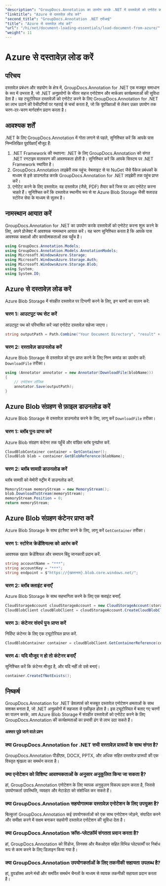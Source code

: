 ```yaml
---
"description": "GroupDocs.Annotation का उपयोग करके .NET में दस्तावेज़ों को एनोटेट करना सीखें। Azure Blob Storage के साथ सहज एकीकरण के लिए चरण-दर-चरण ट्यूटोरियल।"
"linktitle": "Azure से दस्तावेज़ लोड करें"
"second_title": "GroupDocs.Annotation .NET एपीआई"
"title": "Azure से दस्तावेज़ लोड करें"
"url": "/hi/net/document-loading-essentials/load-document-from-azure/"
"weight": 11
---
```


# Azure से दस्तावेज़ लोड करें

## परिचय
दस्तावेज़ प्रबंधन और सहयोग के क्षेत्र में, GroupDocs.Annotation for .NET एक मजबूत समाधान के रूप में उभरता है, जो .NET अनुप्रयोगों के भीतर सहज एनोटेशन और मार्कअप कार्यक्षमताओं की सुविधा देता है। यह ट्यूटोरियल दस्तावेज़ों को एनोटेट करने के लिए GroupDocs.Annotation for .NET का लाभ उठाने की पेचीदगियों पर गहराई से चर्चा करता है, जो कि पूर्वापेक्षाओं से लेकर उन्नत उपयोग तक चरण-दर-चरण मार्गदर्शन प्रदान करता है।
## आवश्यक शर्तें
.NET के लिए GroupDocs.Annotation में गोता लगाने से पहले, सुनिश्चित करें कि आपके पास निम्नलिखित पूर्वापेक्षाएँ मौजूद हैं:
1. .NET Framework की स्थापना: .NET के लिए GroupDocs.Annotation को संगत .NET रनटाइम वातावरण की आवश्यकता होती है। सुनिश्चित करें कि आपके सिस्टम पर .NET Framework स्थापित है।
2. GroupDocs.Annotation लाइब्रेरी तक पहुंच: वेबसाइट से या NuGet जैसे पैकेज प्रबंधकों के माध्यम से इसे डाउनलोड करके GroupDocs.Annotation for .NET लाइब्रेरी तक पहुंच प्राप्त करें।
3. एनोटेट करने के लिए दस्तावेज़: वह दस्तावेज़ (जैसे, PDF) तैयार करें जिस पर आप एनोटेट करना चाहते हैं। सुनिश्चित करें कि दस्तावेज़ स्थानीय रूप से या Azure Blob Storage जैसी क्लाउड स्टोरेज सेवा के माध्यम से सुलभ है।

## नामस्थान आयात करें
GroupDocs.Annotation for .NET का उपयोग करके दस्तावेज़ों को एनोटेट करना शुरू करने के लिए, अपने प्रोजेक्ट में आवश्यक नामस्थान आयात करें। यह चरण सुनिश्चित करता है कि आपके पास आवश्यक कक्षाओं और कार्यात्मकताओं तक पहुँच है।
```csharp
using GroupDocs.Annotation.Models;
using GroupDocs.Annotation.Models.AnnotationModels;
using Microsoft.WindowsAzure.Storage;
using Microsoft.WindowsAzure.Storage.Auth;
using Microsoft.WindowsAzure.Storage.Blob;
using System;
using System.IO;
```

## Azure से दस्तावेज़ लोड करें
Azure Blob Storage में संग्रहीत दस्तावेज़ पर टिप्पणी करने के लिए, इन चरणों का पालन करें:
### चरण 1: आउटपुट पथ सेट करें
आउटपुट पथ को परिभाषित करें जहां एनोटेट दस्तावेज़ सहेजा जाएगा।
```csharp
string outputPath = Path.Combine("Your Document Directory", "result" + Path.GetExtension("input.pdf"));
```
### चरण 2: दस्तावेज़ डाउनलोड करें
Azure Blob Storage से दस्तावेज़ को पुनः प्राप्त करने के लिए निम्न कमांड का उपयोग करें: `DownloadFile` तरीका।
```csharp
using (Annotator annotator = new Annotator(DownloadFile(blobName)))
{
    // एनोटेशन लॉजिक
    annotator.Save(outputPath);
}
```
## Azure Blob संग्रहण से फ़ाइल डाउनलोड करें
Azure Blob Storage से दस्तावेज़ डाउनलोड करने के लिए, लागू करें `DownloadFile` तरीका।
### चरण 1: ब्लॉब पुनः प्राप्त करें
Azure Blob संग्रहण कंटेनर तक पहुँचें और वांछित ब्लॉब पुनर्प्राप्त करें.
```csharp
CloudBlobContainer container = GetContainer();
CloudBlob blob = container.GetBlobReference(blobName);
```
### चरण 2: ब्लॉब सामग्री डाउनलोड करें
ब्लॉब सामग्री को मेमोरी स्ट्रीम में डाउनलोड करें.
```csharp
MemoryStream memoryStream = new MemoryStream();
blob.DownloadToStream(memoryStream);
memoryStream.Position = 0;
return memoryStream;
```
## Azure Blob संग्रहण कंटेनर प्राप्त करें
Azure Blob Storage के साथ इंटरैक्ट करने के लिए, लागू करें `GetContainer` तरीका।
### चरण 1: स्टोरेज क्रेडेंशियल्स को आरंभ करें
आवश्यक खाता क्रेडेंशियल और समापन बिंदु जानकारी प्रदान करें.
```csharp
string accountName = "***";
string accountKey = "***";
string endpoint = $"https://{खातानाम}.blob.core.windows.net/";
```
### चरण 2: ब्लॉब क्लाइंट बनाएँ
Azure Blob Storage के साथ सहभागिता करने के लिए एक क्लाइंट बनाएँ.
```csharp
CloudStorageAccount cloudStorageAccount = new CloudStorageAccount(storageCredentials, new Uri(endpoint), null, null, null);
CloudBlobClient cloudBlobClient = cloudStorageAccount.CreateCloudBlobClient();
```
### चरण 3: कंटेनर संदर्भ पुनः प्राप्त करें
निर्दिष्ट कंटेनर के लिए एक ट्यूटोरियल प्राप्त करें.
```csharp
CloudBlobContainer container = cloudBlobClient.GetContainerReference(containerName);
```
### चरण 4: यदि मौजूद न हो तो कंटेनर बनाएँ
सुनिश्चित करें कि कंटेनर मौजूद है, और यदि नहीं तो उसे बनाएं।
```csharp
container.CreateIfNotExists();
```

## निष्कर्ष
GroupDocs.Annotation for .NET डेवलपर्स को मजबूत दस्तावेज़ एनोटेशन क्षमताओं के साथ सशक्त बनाता है, जो .NET अनुप्रयोगों में सहजता से एकीकृत होता है। इस ट्यूटोरियल में बताए गए चरणों का पालन करके, आप Azure Blob Storage में संग्रहीत दस्तावेज़ों को एनोटेट करने के लिए GroupDocs.Annotation की कार्यक्षमताओं का प्रभावी ढंग से लाभ उठा सकते हैं।
#### अक्सर पूछे जाने वाले प्रश्न
### क्या GroupDocs.Annotation for .NET सभी दस्तावेज़ प्रारूपों के साथ संगत है?
GroupDocs.Annotation पीडीएफ, DOCX, PPTX, और अधिक सहित दस्तावेज़ प्रारूपों की एक विस्तृत श्रृंखला का समर्थन करता है।
### क्या एनोटेशन को विशिष्ट आवश्यकताओं के अनुसार अनुकूलित किया जा सकता है?
हां, GroupDocs.Annotation एनोटेशन के लिए व्यापक अनुकूलन विकल्प प्रदान करता है, जिससे उपयोगकर्ता उपस्थिति, व्यवहार और मेटाडेटा को संशोधित कर सकते हैं।
### क्या GroupDocs.Annotation सहयोगात्मक दस्तावेज़ एनोटेशन के लिए उपयुक्त है?
बिल्कुल! GroupDocs.Annotation कई उपयोगकर्ताओं को एक साथ एनोटेशन जोड़ने, संपादित करने और समीक्षा करने में सक्षम बनाकर सहयोगी दस्तावेज़ एनोटेशन की सुविधा देता है।
### क्या GroupDocs.Annotation क्रॉस-प्लेटफ़ॉर्म संगतता प्रदान करता है?
हां, GroupDocs.Annotation को विंडोज, लिनक्स और मैकओएस सहित विभिन्न प्लेटफार्मों पर निर्बाध रूप से काम करने के लिए डिज़ाइन किया गया है।
### क्या GroupDocs.Annotation उपयोगकर्ताओं के लिए तकनीकी सहायता उपलब्ध है?
हां, ग्रुपडॉक्स अपने मंचों और समर्पित समर्थन चैनलों के माध्यम से व्यापक तकनीकी सहायता प्रदान करता है।